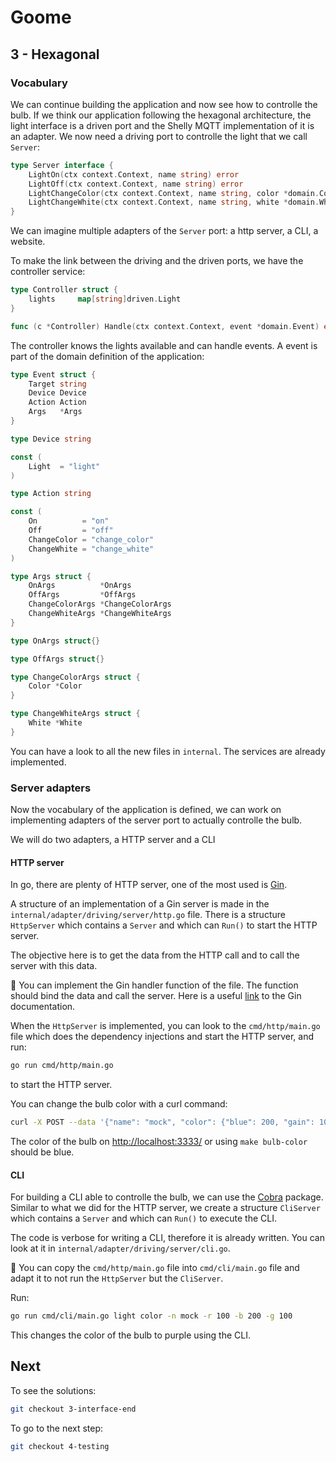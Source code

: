 # Goome

## 3 - Hexagonal

### Vocabulary

We can continue building the application and now see how to controlle the bulb.
If we think our application following the hexagonal architecture, the light interface is a driven port and the Shelly MQTT implementation of it is an adapter.
We now need a driving port to controlle the light that we call `Server`:

```go
type Server interface {
	LightOn(ctx context.Context, name string) error
	LightOff(ctx context.Context, name string) error
	LightChangeColor(ctx context.Context, name string, color *domain.Color) error
	LightChangeWhite(ctx context.Context, name string, white *domain.White) error
}
```

We can imagine multiple adapters of the `Server` port: a http server, a CLI, a website.

To make the link between the driving and the driven ports, we have the controller service:

```go
type Controller struct {
	lights     map[string]driven.Light
}

func (c *Controller) Handle(ctx context.Context, event *domain.Event) error {}
```

The controller knows the lights available and can handle events.
A event is part of the domain definition of the application:

```go
type Event struct {
	Target string
	Device Device
	Action Action
	Args   *Args
}

type Device string

const (
	Light  = "light"
)

type Action string

const (
	On          = "on"
	Off         = "off"
	ChangeColor = "change_color"
	ChangeWhite = "change_white"
)

type Args struct {
	OnArgs          *OnArgs
	OffArgs         *OffArgs
	ChangeColorArgs *ChangeColorArgs
	ChangeWhiteArgs *ChangeWhiteArgs
}

type OnArgs struct{}

type OffArgs struct{}

type ChangeColorArgs struct {
	Color *Color
}

type ChangeWhiteArgs struct {
	White *White
}
```

You can have a look to all the new files in `internal`.
The services are already implemented.

### Server adapters

Now the vocabulary of the application is defined, we can work on implementing adapters of the server port to actually controlle the bulb.

We will do two adapters, a HTTP server and a CLI

#### HTTP server

In go, there are plenty of HTTP server, one of the most used is [Gin](https://github.com/gin-gonic/gin).

A structure of an implementation of a Gin server is made in the `internal/adapter/driving/server/http.go` file.
There is a structure `HttpServer` which contains a `Server` and which can `Run()` to start the HTTP server.

The objective here is to get the data from the HTTP call and to call the server with this data.

🫵 You can implement the Gin handler function of the file. The function should bind the data and call the server. Here is a useful [link](https://gin-gonic.com/docs/examples/bind-query-or-post/) to the Gin documentation.

When the `HttpServer` is implemented, you can look to the `cmd/http/main.go` file which does the dependency injections and start the HTTP server, and run:

```bash
go run cmd/http/main.go
```

to start the HTTP server.

You can change the bulb color with a curl command:

```bash
curl -X POST --data '{"name": "mock", "color": {"blue": 200, "gain": 100}}' http://localhost:8080/light/color
```

The color of the bulb on [http://localhost:3333/](http://localhost:3333/) or using `make bulb-color` should be blue.

#### CLI

For building a CLI able to controlle the bulb, we can use the [Cobra](https://github.com/spf13/cobra) package.
Similar to what we did for the HTTP server, we create a structure `CliServer` which contains a `Server` and which can `Run()` to execute the CLI.

The code is verbose for writing a CLI, therefore it is already written.
You can look at it in `internal/adapter/driving/server/cli.go`.

🫵 You can copy the `cmd/http/main.go` file into `cmd/cli/main.go` file and adapt it to not run the `HttpServer` but the `CliServer`.

Run:

```bash
go run cmd/cli/main.go light color -n mock -r 100 -b 200 -g 100
```

This changes the color of the bulb to purple using the CLI.

## Next

To see the solutions:

```bash
git checkout 3-interface-end
```

To go to the next step:

```bash
git checkout 4-testing
```
